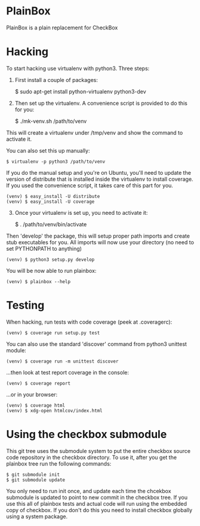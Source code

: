 PlainBox
========

PlainBox is a plain replacement for CheckBox

Hacking
=======

To start hacking use virtualenv with python3. Three steps:


1. First install a couple of packages:

    $ sudo apt-get install python-virtualenv python3-dev

2. Then set up the virtualenv. A convenience script is provided to do this for
   you:

    $ ./mk-venv.sh /path/to/venv 

This will create a virtualenv under /tmp/venv and show the command to activate
it. 

You can also set this up manually:

    $ virtualenv -p python3 /path/to/venv

If you do the manual setup and you're on  Ubuntu, you'll need to update the
version of distribute that is installed inside the virtualenv to install
coverage. If you used the convenience script, it takes care of this part for
you.

    (venv) $ easy_install -U distribute
    (venv) $ easy_install -U coverage

3. Once your virtualenv is set up, you need to activate it:

    $ . /path/to/venv/bin/activate


Then 'develop' the package, this will setup proper path imports and create stub
executables for you. All imports will now use your directory (no need to set
PYTHONPATH to anything)

    (venv) $ python3 setup.py develop

You will be now able to run plainbox:

    (venv) $ plainbox --help

Testing
=======

When hacking, run tests with code coverage (peek at .coveragerc):

    (venv) $ coverage run setup.py test

You can also use the standard 'discover' command from python3 unittest module:

    (venv) $ coverage run -m unittest discover

...then look at test report coverage in the console:

    (venv) $ coverage report

...or in your browser:

    (venv) $ coverage html
    (venv) $ xdg-open htmlcov/index.html

Using the checkbox submodule
============================

This git tree uses the submodule system to put the entire checkbox source code
repository in the checkbox directory. To use it, after you get the plainbox
tree run the following commands:

    $ git submodule init
    $ git submodule update

You only need to run init once, and update each time the chcekbox submodule is
updated to point to new commit in the checkbox tree. If you use this all of
plainbox tests and actual code will run using the embedded copy of checkbox. If
you don't do this you need to install checkbox globally using a system package.
